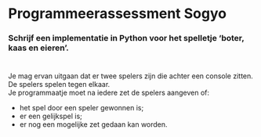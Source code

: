 Programmeerassessment Sogyo
=
### Schrijf een implementatie in Python voor het spelletje ‘boter, kaas en eieren’.
#
Je mag ervan uitgaan dat er twee spelers zijn die achter een console zitten.<br>
De spelers spelen tegen elkaar.<br>
Je programmaatje moet na iedere zet de spelers aangeven of:<br>
* het spel door een speler gewonnen is;<br>
* er een gelijkspel is;<br>
* er nog een mogelijke zet gedaan kan worden.<br>

